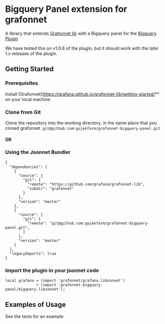 # Bigquery Panel extension for grafonnet
A library that extends [Grafonnet lib](https://github.com/grafana/grafonnet-lib) with a Bigquery panel for the [Bigquery Plugin](https://grafana.com/grafana/plugins/doitintl-bigquery-datasource)

We have tested this on v1.0.8 of the plugin, but it should work with the later 1.x releases of the plugin.

## Getting Started
### Prerequisites 
Install [Grafonnet](https://grafana.github.io/grafonnet-lib/getting-started/** on your local machine

### Clone from Git
Clone the repository into the working directory, in the same place that you cloned grafonnet.
```git@github.com:gojekfarm/grafonnet-bigquery-panel.git```

#### OR

### Using the Jsonnet Bundler
```
{
  "dependencies": [
    {
      "source": {
        "git": {
          "remote": "https://github.com/grafana/grafonnet-lib",
          "subdir": "grafonnet"
        }
      },
      "version": "master"
    },
    {
      "source": {
        "git": {
          "remote": "git@github.com:gojekfarm/grafonnet-bigquery-panel.git",
        }
      },
      "version": "master"
    }
  ],
  "legacyImports": true
}
```

### Import the plugin in your jsonnet code
```
local grafana = (import 'grafonnet/grafana.libsonnet')
              + (import 'grafonnet-bigquery-panel/bigquery.libsonnet');
```


## Examples of Usage
See the tests for an example
